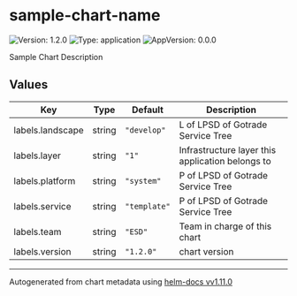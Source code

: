 # sample-chart-name

![Version: 1.2.0](https://img.shields.io/badge/Version-1.2.0-informational?style=flat-square) ![Type: application](https://img.shields.io/badge/Type-application-informational?style=flat-square) ![AppVersion: 0.0.0](https://img.shields.io/badge/AppVersion-0.0.0-informational?style=flat-square)

Sample Chart Description

## Values

| Key | Type | Default | Description |
|-----|------|---------|-------------|
| labels.landscape | string | `"develop"` | L of LPSD of Gotrade Service Tree |
| labels.layer | string | `"1"` | Infrastructure layer this application belongs to |
| labels.platform | string | `"system"` | P of LPSD of Gotrade Service Tree |
| labels.service | string | `"template"` | P of LPSD of Gotrade Service Tree |
| labels.team | string | `"ESD"` | Team in charge of this chart |
| labels.version | string | `"1.2.0"` | chart version |

----------------------------------------------
Autogenerated from chart metadata using [helm-docs vv1.11.0](https://github.com/norwoodj/helm-docs/releases/vv1.11.0)
